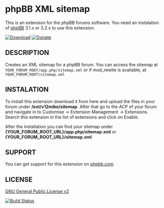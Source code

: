 # phpBB XML sitemap

This is an extension for the phpBB forums software. You need an instalation of <a href="https://github.com/phpbb/phpbb">phpBB</a> 3.1.x or 3.2.x to use this extension.

[![Download](https://raw.githubusercontent.com/tas2580/privacyprotection/master/.github/button_download.png)](https://tas2580.net/downloads/phpbb-sitemap/) [![Donate](https://raw.githubusercontent.com/tas2580/privacyprotection/master/.github/button_donate.png)](https://www.paypal.com/cgi-bin/webscr?cmd=_s-xclick&hosted_button_id=S8PXGAJZP9GWN)

DESCRIPTION
-------
Creates an XML sitemap for a phpBB forum. You can access the sitemap at <code>YOUR_FORUM_ROOT/app.php/sitemap.xml</code> or if mod_rewite is available, at <code>YOUR_FORUM_ROOT/sitemap.xml</code>

INSTALATION
----------
To install this extension download it from here and upload the files in your forum under <b>/ext/v12mike/sitemap</b>.
After that go to the ACP of your forum and navigate in to Customise -> Extension Management -> Extensions. Search this extension in the list of extensions and click on Enable.

After the installation you can find your sitemap under <b>{YOUR_FORUM_ROOT_URL}/app.php/sitemap.xml</b> or <b>{YOUR_FORUM_ROOT_URL}/sitemap.xml</b>

SUPPORT
-------
You can get support for this extension on <a href="https://www.phpbb.com/community/viewtopic.php?f=456&t=2344456">phpbb.com</a>.

LICENSE
-------
<a href="http://opensource.org/licenses/gpl-2.0.php">GNU General Public License v2</a>

[![Build Status](https://travis-ci.org/tas2580/sitemap.svg?branch=master)](https://travis-ci.org/tas2580/sitemap)
